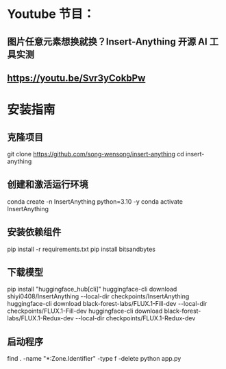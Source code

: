 # Youtube 节目：
## 图片任意元素想换就换？Insert-Anything 开源 AI 工具实测
## https://youtu.be/Svr3yCokbPw

# 安装指南

## 克隆项目
git clone https://github.com/song-wensong/insert-anything
cd insert-anything

## 创建和激活运行环境
conda create -n InsertAnything python=3.10 -y
conda activate InsertAnything

## 安装依赖组件
pip install -r requirements.txt
pip install bitsandbytes

## 下载模型
pip install "huggingface_hub[cli]"
huggingface-cli download shiyi0408/InsertAnything --local-dir checkpoints/InsertAnything
huggingface-cli download black-forest-labs/FLUX.1-Fill-dev --local-dir checkpoints/FLUX.1-Fill-dev
huggingface-cli download black-forest-labs/FLUX.1-Redux-dev --local-dir checkpoints/FLUX.1-Redux-dev

## 启动程序
find . -name "*:Zone.Identifier" -type f -delete
python app.py  











 
















